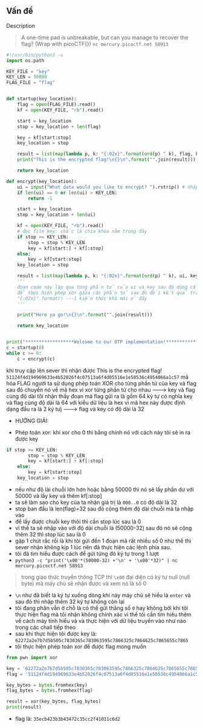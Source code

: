 ## Vấn đề
Description
>A one-time pad is unbreakable, but can you manage to recover the flag? (Wrap with picoCTF{}) `nc mercury.picoctf.net 58913`
```python
#!/usr/bin/python3 -u
import os.path

KEY_FILE = "key"
KEY_LEN = 50000
FLAG_FILE = "flag"


def startup(key_location):
	flag = open(FLAG_FILE).read()
	kf = open(KEY_FILE, "rb").read()

	start = key_location
	stop = key_location + len(flag)

	key = kf[start:stop]
	key_location = stop

	result = list(map(lambda p, k: "{:02x}".format(ord(p) ^ k), flag, key))
	print("This is the encrypted flag!\n{}\n".format("".join(result)))

	return key_location

def encrypt(key_location):
	ui = input("What data would you like to encrypt? ").rstrip() # nhập vào loại dữ liệu muốn mã hóa
	if len(ui) == 0 or len(ui) > KEY_LEN: 
		return -1

	start = key_location
	stop = key_location + len(ui)

	kf = open(KEY_FILE, "rb").read()
	# đọc file key: chắc là chìa khóa nằm trong đây
	if stop >= KEY_LEN:
		stop = stop % KEY_LEN
		key = kf[start:] + kf[:stop]
	else:
		key = kf[start:stop]
	key_location = stop

	result = list(map(lambda p, k: "{:02x}".format(ord(p) ^ k), ui, key)) 
	'''
	đoạn code này lặp qua từng phần tử của ui và key sau đó dùng cấu trúc lamda
	để thực hiện phép xor giữa các phần tử sau đó đổi kết quả trả về hệ hexa bằng:
	"{:02x}".format() ---1 kiến thức khá mới ở đây 
	'''

	print("Here ya go!\n{}\n".format("".join(result)))

	return key_location


print("******************Welcome to our OTP implementation!******************")
c = startup(0)
while c >= 0:
	c = encrypt(c)
```
khi truy cập lên sever thì nhận được This is the encrypted flag! `51124f4d194969633e4b52026f4c07513a6f4d05516e1e50536c4954066a1c57`
mã hóa FLAG người ta sử dụng phép toán XOR cho từng phần tử của key và flag sau đó chuyển nó về mã hex
vì xor từng phần tử cho nhau ---> key và flag cùng độ dài
tôi nhận thấy đoạn mã flag gửi ra là gồm 64 ký tự có nghĩa  key và flag cùng độ dài là 64 với kiểu dữ liệu là hex vì mã hex này được định dạng đầu ra là 2 ký tưj ---> flag và key có độ dài là 32
- HƯỚNG GIẢI:
* Phép toán xor: khi xor cho 0 thì bằng chính nó với cách này tôi sẽ in ra được key
```python
if stop >= KEY_LEN:
		stop = stop % KEY_LEN
		key = kf[start:] + kf[:stop]
	else:
		key = kf[start:stop]
	key_location = stop
```
* nếu như độ lài chuỗi lớn hơn hoặc bằng 50000 thì nó sẽ lấy phần dư với 50000 và lấy key và thêm kf[:stop]
* ta sẽ làm sao cho key của ta nhận giá trị là `000..0` có độ dài là 32
* stop ban đầu là len(flag)=32 sau đó cộng thêm độ dài chuỗi mà ta nhập vào
* để lấy được chuỗi key thôi thì cần stop lúc sau là 0
* vì thế ta sẽ nhập vào với độ dài chuỗi là (50000-32) sau đó nó sẽ cộng thêm 32 thì stop lúc sau là 0
* gặp 1 chút rắc rối là khi tôi gửi đến 1 đoạn mã rất nhiều số 0 như thế thì sever nhận không kịp 1 lúc nên đã thực hiện các lệnh phía sau.
* tôi đã tìm hiểu được cách để gửi từng đó ký tự trong 1 lượt
* `python3 -c "print('\x00'*(50000-32) +'\n' + '\x00'*32)" | nc mercury.picoctf.net 58913` 
>trong giao thức truyền thông TCP thì `\x00` đại diện có ký tự null (null byte) mà máy chủ sẽ nhận được và xem nó là số 0
* `\n` như đã biết là ký tự xuống dòng khi này máy chủ sẽ hiểu là `enter` và sau đó thì nhập thêm 32 ký tự không còn lại
* tôi đang phân vẫn ở chỗ là có thể gửi thằng số `0` hay không bởi khi tôi thực hiện flag mà tôi nhận không chính xác vì thế tôi cần tìm hiểu thêm về cách máy tính hiểu và và thực hiện với dữ liệu truyền vào như nào trong các chall tiếp theo
* sau khi thực hiện tôi được key là: `62272a2e7b7d5b505c7830365c783063595c7866325c7864625c7865655c7865`
* tôi thực hiện phép toán xor để được flag mong muốn

```python
from pwn import xor

key = '62272a2e7b7d5b505c7830365c783063595c7866325c7864625c7865655c7865'
flag = '51124f4d194969633e4b52026f4c07513a6f4d05516e1e50536c4954066a1c57'

key_bytes = bytes.fromhex(key)
flag_bytes = bytes.fromhex(flag)

result = xor(key_bytes, flag_bytes)
print(result)

```
- flag là: `35ecb423b3b43472c35cc2f41011c6d2`

